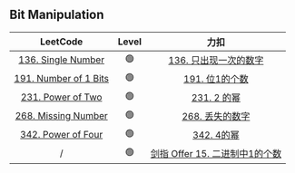## Bit Manipulation

|                                 LeetCode                                 | Level |                                           力扣                                            |
|:------------------------------------------------------------------------:|:-----:|:---------------------------------------------------------------------------------------:|
|    [136. Single Number](https://leetcode.com/problems/single-number/)    |  🟢   |              [136. 只出现一次的数字](https://leetcode.cn/problems/single-number/)               |
| [191. Number of 1 Bits](https://leetcode.com/problems/number-of-1-bits/) |  🟢   |              [191. 位1的个数](https://leetcode.cn/problems/number-of-1-bits/)               |
|     [231. Power of Two](https://leetcode.com/problems/power-of-two/)     |  🟢   |                 [231. 2 的幂](https://leetcode.cn/problems/power-of-two/)                 |
|   [268. Missing Number](https://leetcode.com/problems/missing-number/)   |  🟢   |               [268. 丢失的数字](https://leetcode.cn/problems/missing-number/)                |
|    [342. Power of Four](https://leetcode.cn/problems/power-of-four/)     |  🟢   |                 [342. 4的幂](https://leetcode.cn/problems/power-of-four/)                 |
|                                    /                                     |  🟢   | [剑指 Offer 15. 二进制中1的个数](https://leetcode.cn/problems/er-jin-zhi-zhong-1de-ge-shu-lcof/) |